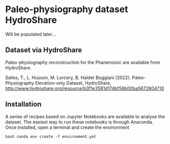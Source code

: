 # Paleo-physiography dataset HydroShare

Will be populated later...

## Dataset via HydroShare

Paleo-physiography reconstruction for the Phanerozoic are available from HydroShare.

Salles, T., L. Husson, M. Lorcery, B. Halder Boggiani (2022). Paleo-Physiography Elevation-only Dataset, HydroShare, http://www.hydroshare.org/resource/b3f1e3581d174bf58b00ba5672604710

## Installation

A series of recipes based on Jupyter Notebooks are available to analyse the dataset.
The easiest way to run these notebooks is through Anaconda. Once installed, open a terminal and create the environment

`bash
conda env create -f environment.yml
`
